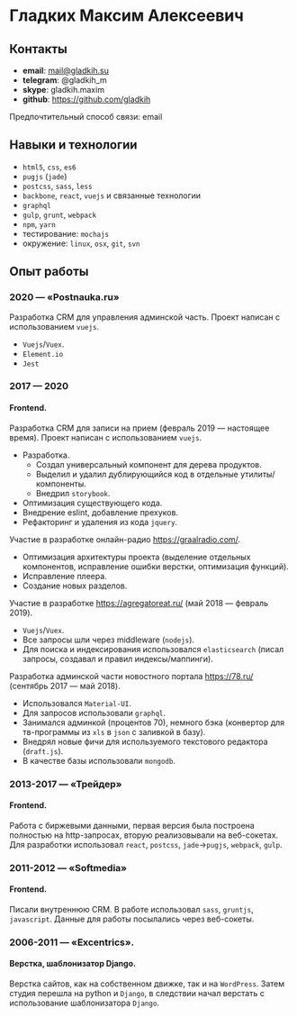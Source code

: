 # Гладких Максим Алексеевич

## Контакты
- **email**: mail@gladkih.su
- **telegram**: @gladkih_m
- **skype**: gladkih.maxim
- **github**: https://github.com/gladkih

Предпочтительный способ связи: email

## Навыки и технологии
- `html5`, `css`, `es6`
- `pugjs` (`jade`)
- `postcss`, `sass`, `less`
- `backbone`, `react`, `vuejs` и связанные технологии
- `graphql`
- `gulp`, `grunt`, `webpack`
- `npm`, `yarn`
- тестирование: `mochajs`
- окружение: `linux`, `osx`, `git`, `svn`


## Опыт работы

### 2020 — «Postnauka.ru»
Разработка CRM для управления админской часть.
Проект написан с использованием `vuejs`.
- `Vuejs`/`Vuex`.
- `Element.io`
- `Jest`

### 2017 — 2020
#### Frontend.

Разработка CRM для записи на прием (февраль 2019 — настоящее время).
Проект написан с использованием `vuejs`.
- Разработка.
  - Создал универсальный компонент для дерева продуктов.
  - Выделил и удалил дублирующийся код в отдельные утилиты/компоненты.
  - Внедрил `storybook`.
- Оптимизация существующего кода.
- Внедрение eslint, добавление прехуков.
- Рефакторинг и удаления из кода `jquery`.

Участие в разработке онлайн-радио https://graalradio.com/.
- Оптимизация архитектуры проекта (выделение отдельных компонентов, исправление ошибки верстки, оптимизация функций).
- Исправление плеера.
- Создание новых разделов.

Участие в разработке https://agregatoreat.ru/ (май 2018 — февраль 2019).
- `Vuejs`/`Vuex`.
- Все запросы шли через middleware (`nodejs`).
- Для поиска и индексирования использовался `elasticsearch` (писал запросы, создавал и правил индексы/маппинги).

Разработка админской части новостного портала https://78.ru/ (сентябрь 2017 — май 2018).
- Использовался `Material-UI`.
- Для запросов использовали `graphql`.
- Занимался админкой (процентов 70), немного бэка (конвертор для тв-программы из `xls` в `json` с заливкой в базу).
- Внедрял новые фичи для используемого текстового редактора (`draft.js`).
- В качестве базы использовали `mongodb`.

### 2013-2017 — «Трейдер»
#### Frontend. 
Работа с биржевыми данными, первая версия была построена полностью на http-запросах, вторую реализовывали на веб-сокетах. Для разработки использовал `react`, `postcss`, `jade`→`pugjs`, `webpack`, `gulp`. 

### 2011-2012 — «Softmedia»
#### Frontend. 
Писали внутреннюю CRM. В работе использовал `sass`, `gruntjs`, `javascript`. Данные для работы посылались через веб-сокеты.

### 2006-2011 — «Excentrics». 
#### Верстка, шаблонизатор Django. 
Верстка сайтов, как на собственном движке, так и на `WordPress`. Затем студия перешла на python и `Django`, в следствии начал верстать с использование шаблонизатора `Django`.

